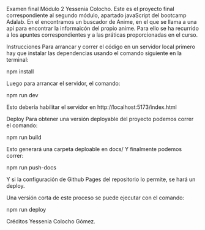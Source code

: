 Examen final Módulo 2 Yessenia Colocho.
Este es el proyecto final correspondiente al segundo módulo, apartado javaScript del bootcamp Adalab. En el encontramos un buscador de Anime, en el que se llama a una api para encontrar la informaicón del propio anime.
Para ello se ha recurrido a los apuntes correspondientes y a las práticas proporcionadas en el curso.

Instrucciones
Para arrancar y correr el código en un servidor local primero hay que instalar las dependencias usando el comando siguiente en la terminal:

npm install

Luego para arrancar el servidor, el comando:

npm run dev

Esto debería habilitar el servidor en http://localhost:5173/index.html

Deploy
Para obtener una versión deployable del proyecto podemos correr el comando:

npm run build

Esto generará una carpeta deploable en docs/ Y finalmente podemos correr:

npm run push-docs

Y si la configuración de Github Pages del repositorio lo permite, se hará un deploy.

Una versión corta de este proceso se puede ejecutar con el comando:

npm run deploy

Créditos
Yessenia Colocho Gómez.
